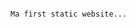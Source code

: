                                                                                               Ma first static website...

